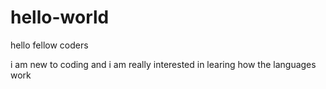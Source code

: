 # hello-world

hello fellow coders 

i am new to coding and i am really interested in learing how the languages work 
